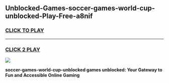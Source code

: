 
## Unblocked-Games-soccer-games-world-cup-unblocked-Play-Free-a8nif
<h3>
<a href="https://premium76.site?title=soccer-games-world-cup-unblocked&ref=23A">CLICK TO PLAY</a></h3>
<hr>

<h3>
<a href="https://premium76.site?title=soccer-games-world-cup-unblocked&ref=23A">CLICK 2 PLAY</a>
  
</h3>

<a href="https://premium76.site?title=soccer-games-world-cup-unblocked&ref=23A"><img src="https://clearcache.store/games.png"></a>


**soccer-games-world-cup-unblocked games unblocked: Your Gateway to Fun and Accessible Online Gaming**
